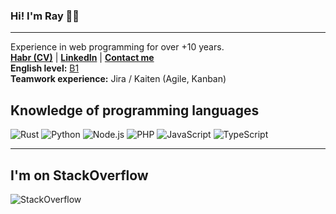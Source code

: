 ### Hi! I'm Ray 👋✨
***

Experience in web programming for over +10 years.
<br />
**[Habr (CV)](https://career.habr.com/isolution666)** |
**[LinkedIn](https://www.linkedin.com/in/inc-defina/)** | 
**[Сontact me](https://solutions-dev.netlify.app)**
<br />
**English level:** [B1](https://www.efset.org/ru/cefr/b1/)
<br />
**Teamwork experience:**  Jira / Kaiten (Agile, Kanban) 

## Knowledge of programming languages

![Rust](https://img.shields.io/badge/rust-black?style=for-the-badge&logo=rust&logoColor=8000ff)
![Python](https://img.shields.io/badge/python-black?style=for-the-badge&logo=python&logoColor=ffdf76)
![Node.js](https://img.shields.io/badge/node.js-black?style=for-the-badge&logo=Node.js&logoColor=026e00)
![PHP](https://img.shields.io/badge/php-black?style=for-the-badge&logo=php&logoColor=7a86b8)
![JavaScript](https://img.shields.io/badge/javascript-black?style=for-the-badge&logo=javascript&logoColor=efd81d)
![TypeScript](https://img.shields.io/badge/typescript-black?style=for-the-badge&logo=TypeScript&logoColor=3178c6)

---

## I'm on StackOverflow

![StackOverflow](https://github-readme-stackoverflow.vercel.app/?userID=13095882&theme=dark)
